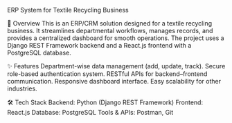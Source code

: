 ERP System for Textile Recycling Business

📌 Overview
This is an ERP/CRM solution designed for a textile recycling business. It streamlines departmental workflows, manages records, and provides a centralized dashboard for smooth operations. The project uses a Django REST Framework backend and a React.js frontend with a PostgreSQL database.

✨ Features
Department-wise data management (add, update, track).
Secure role-based authentication system.
RESTful APIs for backend–frontend communication.
Responsive dashboard interface.
Easy scalability for other industries.

🛠 Tech Stack
Backend: Python (Django REST Framework)
Frontend: React.js
Database: PostgreSQL
Tools & APIs: Postman, Git
